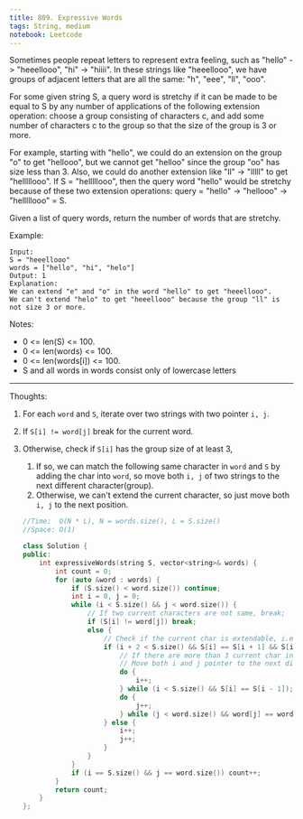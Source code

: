 ```yaml
---
title: 809. Expressive Words
tags: String, medium
notebook: Leetcode
---
```


Sometimes people repeat letters to represent extra feeling, such as "hello" -> "heeellooo", "hi" -> "hiiii".  In these strings like "heeellooo", we have groups of adjacent letters that are all the same:  "h", "eee", "ll", "ooo".

For some given string S, a query word is stretchy if it can be made to be equal to S by any number of applications of the following extension operation: choose a group consisting of characters c, and add some number of characters c to the group so that the size of the group is 3 or more.

For example, starting with "hello", we could do an extension on the group "o" to get "hellooo", but we cannot get "helloo" since the group "oo" has size less than 3.  Also, we could do another extension like "ll" -> "lllll" to get "helllllooo".  If S = "helllllooo", then the query word "hello" would be stretchy because of these two extension operations: query = "hello" -> "hellooo" -> "helllllooo" = S.

Given a list of query words, return the number of words that are stretchy. 

 

Example:
```
Input: 
S = "heeellooo"
words = ["hello", "hi", "helo"]
Output: 1
Explanation: 
We can extend "e" and "o" in the word "hello" to get "heeellooo".
We can't extend "helo" to get "heeellooo" because the group "ll" is not size 3 or more.
``` 

Notes:

- 0 <= len(S) <= 100.
- 0 <= len(words) <= 100.
- 0 <= len(words[i]) <= 100.
- S and all words in words consist only of lowercase letters
 
----------
Thoughts:
1. For each `word` and `S`, iterate over two strings with two pointer `i, j`.
2. If `S[i] != word[j]` break for the current word.
3. Otherwise, check if `S[i]` has the group size of at least 3,
   1. If so, we can match the following same character in `word` and `S` by adding the char into `word`, so move both `i, j` of two strings to the next different character(group).
   2. Otherwise, we can't extend the current character, so just move both `i, j` to the next position.


    ```c++
    //Time:  O(N * L), N = words.size(), L = S.size()
    //Space: O(1)
    
    class Solution {
    public:
        int expressiveWords(string S, vector<string>& words) {
            int count = 0;
            for (auto &word : words) {
                if (S.size() < word.size()) continue;
                int i = 0, j = 0;
                while (i < S.size() && j < word.size()) {
                    // If two current characters are not same, break;
                    if (S[i] != word[j]) break;
                    else {
                        // Check if the current char is extendable, i.e., the group of the char in S >= 3
                        if (i + 2 < S.size() && S[i] == S[i + 1] && S[i] == S[i + 2]) {
                            // If there are more than 3 current char in S in the current group, we can extend the number of this character in word to match the number of this char in S
                            // Move both i and j pointer to the next different char for next iteration
                            do {
                                i++;
                            } while (i < S.size() && S[i] == S[i - 1]);
                            do {
                                j++;
                            } while (j < word.size() && word[j] == word[j - 1]);
                        } else {
                            i++;
                            j++;
                        }
                    }
                }
                if (i == S.size() && j == word.size()) count++;
            }
            return count;
        }
    };
    ```
